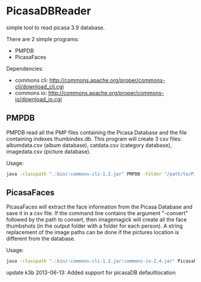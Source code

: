 # PicasaDBReader

simple tool to read picasa 3.9 database.

There are 2 simple programs:
* PMPDB
* PicasaFaces

Dependencies:
* commons cli: http://commons.apache.org/proper/commons-cli/download_cli.cgi
* commons io: http://commons.apache.org/proper/commons-io/download_io.cgi

## PMPDB
PMPDB read all the PMP files containing the Picasa Database and the file containing indexes thumbindex.db. This program
will create 3 csv files: albumdata.csv (album database), catdata.csv (category database), imagedata.csv (picture database).

Usage:
```bash
java -classpath ".:bin/:commons-cli-1.2.jar" PMPDB -folder "/path/to/PicasaDB/Picasa2/db3/" -output ./OutputFolder
```

## PicasaFaces
PicasaFaces will extract the face information from the Picasa Database and save it in a csv file. If the 
command line contains the argument "-convert" followed by the path to convert, then imagemagick will create 
all the face thumbshots (in the output folder with a folder for each person). A string replacement of the image paths
can be done if the pictures location is different from the database.

Usage:
```bash
java -classpath ".:bin/:commons-cli-1.2.jar:commons-io-2.4.jar" PicasaFaces -folder "/path/to/PicasaDB/Picasa2/db3/" -output ./OutputFolder -replaceRegex C: -replacement /media/HardDrive -convert /path/to/convert(.exe)
```

update k3b 2013-06-13:
Added support for picasaDB defaultlocation

